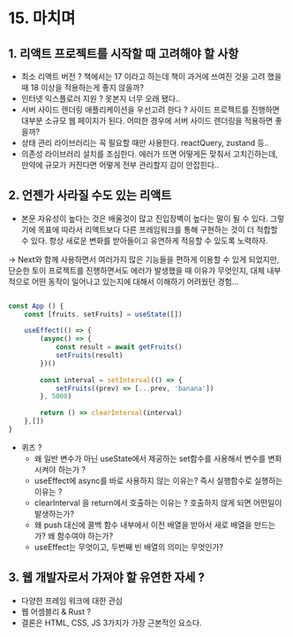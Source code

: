# 15.  마치며

## 1. 리액트 프로젝트를 시작할 때 고려해야 할 사항

- 최소 리액트 버전 ?
책에서는 17 이라고 하는데 책이 과거에 쓰여진 것을 고려 했을 때 18 이상을 적용하는게 좋지 않을까?
- 인터넷 익스플로러 지원 ? 
못본지 너무 오래 됐다..
- 서버 사이드 렌더링 애플리케이션을 우선고려 한다 ?
사이드 프로젝트를 진행하면 대부분 소규모 웹 페이지가 된다.
어떠한 경우에 서버 사이드 렌더링을 적용하면 좋을까?
- 상태 관리 라이브러리는 꼭 필요할 때만 사용한다.
reactQuery, zustand 등..
- 의존성 라이브러리 설치를 조심한다.
에러가 뜨면 어떻게든 맞춰서 고치긴하는데, 만약에 규모가 커진다면 어떻게 전부 관리할지 감이 안잡힌다..

## 2. 언젠가 사라질 수도 있는 리액트

- 본문
자유성이 높다는 것은 배울것이 많고 진입장벽이 높다는 말이 될 수 있다. 그렇기에 목표에 따라서 리액트보다 다른 프레임워크를 통해 구현하는 것이 더 적합할 수 있다.  항상 새로운 변화를 받아들이고 유연하게 적응할 수 있도록 노력하자.

→ Next와 함께 사용하면서 여러가지 많은 기능들을 편하게 이용할 수 있게 되었지만,  단순한 토이 프로젝트를 진행하면서도  에러가 발생했을 때 이유가 무엇인지, 대체 내부적으로 어떤 동작이 일어나고 있는지에 대해서 이해하기 어려웠던 경험…

```jsx

const App () {
	const [fruits, setFruits] = useState([])
	
	useEffect(() => {
		(async() => {
            const result = await getFruits()
            setFruits(result)
	    })()
        
        const interval = setInterval(() => {
            setFruits((prev) => [...prev, 'banana'])
        }, 5000)
	    
        return () => clearInterval(interval)
	},[])
}
```

- 퀴즈 ?
    - 왜 일반 변수가 아닌 useState에서 제공하는 set함수를 사용해서 변수를 변화시켜야 하는가 ?
    - useEffect에 async를 바로 사용하지 않는 이유는?  즉시 실행함수로 실행하는 이유는 ?
    - clearInterval 을 return에서 호출하는 이유는 ? 호출하지 않게 되면 어떤일이 발생하는가?
    - 왜 push 대신에 콜백 함수 내부에서 이전 배열을 받아서 새로 배열을 만드는가? 왜 함수여야 하는가?
    - useEffect는 무엇이고, 두번째 빈 배열의 의미는 무엇인가?

## 3. 웹 개발자로서 가져야 할 유연한 자세 ?

- 다양한 프레임 워크에 대한 관심
- 웹 어셈블리 & Rust ?
- 결론은 HTML, CSS, JS 3가지가 가장 근본적인 요소다.
